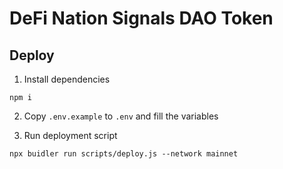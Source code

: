 # DeFi Nation Signals DAO Token

## Deploy

1. Install dependencies
```
npm i
```

2. Copy `.env.example` to `.env` and fill the variables

3. Run deployment script
```
npx buidler run scripts/deploy.js --network mainnet
```